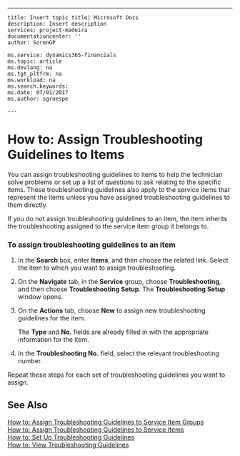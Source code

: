 ---
    title: Insert topic title| Microsoft Docs
    description: Insert description
    services: project-madeira
    documentationcenter: ''
    author: SorenGP

    ms.service: dynamics365-financials
    ms.topic: article
    ms.devlang: na
    ms.tgt_pltfrm: na
    ms.workload: na
    ms.search.keywords:
    ms.date: 07/01/2017
    ms.author: sgroespe

    ---
# How to: Assign Troubleshooting Guidelines to Items
You can assign troubleshooting guidelines to items to help the technician solve problems or set up a list of questions to ask relating to the specific items. These troubleshooting guidelines also apply to the service items that represent the items unless you have assigned troubleshooting guidelines to them directly.  
  
 If you do not assign troubleshooting guidelines to an item, the item inherits the troubleshooting assigned to the service item group it belongs to.  
  
### To assign troubleshooting guidelines to an item  
  
1.  In the **Search** box, enter **Items**, and then choose the related link. Select the item to which you want to assign troubleshooting.  
  
2.  On the **Navigate** tab, in the **Service** group, choose **Troubleshooting**, and then choose **Troubleshooting Setup**. The **Troubleshooting Setup** window opens.  
  
3.  On the **Actions** tab, choose **New** to assign new troubleshooting guidelines for the item.  
  
     The **Type** and **No.** fields are already filled in with the appropriate information for the item.  
  
4.  In the **Troubleshooting No.** field, select the relevant troubleshooting number.  
  
 Repeat these steps for each set of troubleshooting guidelines you want to assign.  
  
## See Also  
 [How to: Assign Troubleshooting Guidelines to Service Item Groups](../FullExperience/how-to-assign-troubleshooting-guidelines-to-service-item-groups.md)   
 [How to: Assign Troubleshooting Guidelines to Service Items](../FullExperience/how-to-assign-troubleshooting-guidelines-to-service-items.md)   
 [How to: Set Up Troubleshooting Guidelines](../FullExperience/how-to-set-up-troubleshooting-guidelines.md)   
 [How to: View Troubleshooting Guidelines](../FullExperience/how-to-view-troubleshooting-guidelines.md)